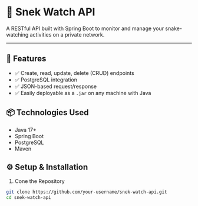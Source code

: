# 🐍 Snek Watch API

A RESTful API built with Spring Boot to monitor and manage your snake-watching activities on a private network.

---

## 🚀 Features

- ✅ Create, read, update, delete (CRUD) endpoints
- ✅ PostgreSQL integration
- ✅ JSON-based request/response
- ✅ Easily deployable as a `.jar` on any machine with Java

## 📦 Technologies Used

- Java 17+
- Spring Boot
- PostgreSQL
- Maven

## ⚙️ Setup & Installation

1. Cone the Repository

```bash
git clone https://github.com/your-username/snek-watch-api.git
cd snek-watch-api
```